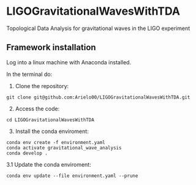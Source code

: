 # LIGOGravitationalWavesWithTDA
 Topological Data Analysis for gravitational waves in  the LIGO experiment


## Framework installation

Log into a linux machine with Anaconda installed.

In the terminal do:

1. Clone the repository:
  ```
  git clone git@github.com:Arielo00/LIGOGravitationalWavesWithTDA.git
  ```
2. Access the code:
  ```
  cd LIGOGravitationalWavesWithTDA
  ```

3. Install the conda enviroment:
  ```
  conda env create -f environment.yaml
  conda activate gravitational_wave_analysis
  conda develop .
  ```
  
3.1 Update the conda enviroment:
   ```
   conda env update --file environment.yaml --prune
   ```
